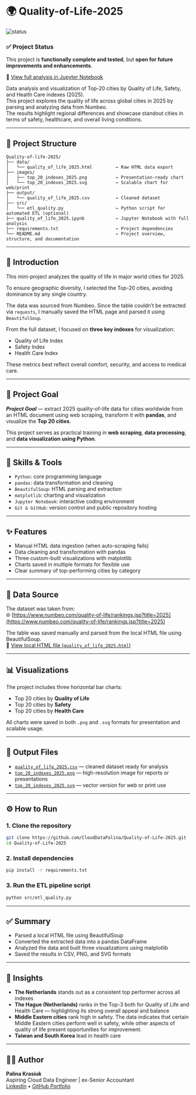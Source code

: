 # 🌍 Quality-of-Life-2025  
![status](https://img.shields.io/badge/status-passed-brightgreen)

### ✅ Project Status
This project is **functionally complete and tested**, but **open for future improvements and enhancements**.

📄 [View full analysis in Jupyter Notebook](https://github.com/CloudDataPalina/Quality-of-Life-2025/blob/main/quality_of_life_2025.ipynb)

Data analysis and visualization of Top‑20 cities by Quality of Life, Safety, and Health Care indexes (2025).  
This project explores the quality of life across global cities in 2025 by parsing and analyzing data from Numbeo.  
The results highlight regional differences and showcase standout cities in terms of safety, healthcare, and overall living conditions.

---

## 📂 Project Structure
```
Quality-of-life-2025/
├── data/
│   └── quality_of_life_2025.html         ← Raw HTML data export
├── images/
│   ├── top_20_indexes_2025.png           ← Presentation-ready chart
│   └── top_20_indexes_2025.svg           ← Scalable chart for web/print
├── output/
│   └── quality_of_life_2025.csv          ← Cleaned dataset
├── src/
│   └── etl_quality.py                    ← Python script for automated ETL (optional)
├── quality_of_life_2025.ipynb            ← Jupyter Notebook with full analysis
├── requirements.txt                      ← Project dependencies
└── README.md                             ← Project overview, structure, and documentation

```

---

## 📖 Introduction

This mini-project analyzes the quality of life in major world cities for 2025.

To ensure geographic diversity, I selected the Top-20 cities, avoiding dominance by any single country.

The data was sourced from Numbeo. Since the table couldn’t be extracted via `requests`, I manually saved the HTML page and parsed it using `BeautifulSoup`.

From the full dataset, I focused on **three key indexes** for visualization:
- Quality of Life Index  
- Safety Index  
- Health Care Index  

These metrics best reflect overall comfort, security, and access to medical care.

---

## 🎯 Project Goal

***Project Goal*** — extract 2025 quality-of-life data for cities worldwide from an HTML document using web scraping, transform it with **pandas**, and visualize the **Top 20 cities**.

This project serves as practical training in **web scraping**, **data processing**, and **data visualization using Python**.

---

## 💼 Skills & Tools

- `Python`: core programming language  
- `pandas`: data transformation and cleaning  
- `BeautifulSoup`: HTML parsing and extraction  
- `matplotlib`: charting and visualization  
- `Jupyter Notebook`: interactive coding environment  
- `Git & GitHub`: version control and public repository hosting

---

## ✨ Features

- Manual HTML data ingestion (when auto-scraping fails)  
- Data cleaning and transformation with pandas  
- Three custom-built visualizations with matplotlib  
- Charts saved in multiple formats for flexible use  
- Clear summary of top-performing cities by category  

---

## 🔗 Data Source

The dataset was taken from:  
🌐 [https://www.numbeo.com/quality-of-life/rankings.jsp?title=2025](https://www.numbeo.com/quality-of-life/rankings.jsp?title=2025)

The table was saved manually and parsed from the local HTML file using BeautifulSoup.  
📄 [View local HTML file (`quality_of_life_2025.html`)](https://github.com/CloudDataPalina/quality-of-life-2025/blob/main/data/quality_of_life_2025.html)

---

## 📊 Visualizations

The project includes three horizontal bar charts:
- Top 20 cities by **Quality of Life**
- Top 20 cities by **Safety**
- Top 20 cities by **Health Care**

All charts were saved in both `.png` and `.svg` formats for presentation and scalable usage.

---

## 💾 Output Files

- [`quality_of_life_2025.csv`](./quality_of_life_2025.csv) — cleaned dataset ready for analysis  
- [`top_20_indexes_2025.png`](./top_20_indexes_2025.png) — high-resolution image for reports or presentations  
- [`top_20_indexes_2025.svg`](./top_20_indexes_2025.svg) — vector version for web or print use

---

## ⚙️ How to Run

### 1. Clone the repository
```bash
git clone https://github.com/CloudDataPalina/Quality-of-Life-2025.git
cd Quality-of-Life-2025
```
### 2. Install dependencies
```bash
pip install -r requirements.txt
```
### 3. Run the ETL pipeline script
```bash
python src/etl_quality.py
```
---

## ✅ Summary

- Parsed a local HTML file using BeautifulSoup  
- Converted the extracted data into a pandas DataFrame  
- Analyzed the data and built three visualizations using matplotlib  
- Saved the results in CSV, PNG, and SVG formats

---

## 📌 Insights

- **The Netherlands** stands out as a consistent top performer across all indexes  
- **The Hague (Netherlands)** ranks in the Top-3 both for Quality of Life and Health Care — highlighting its strong overall appeal and balance  
- **Middle Eastern cities** rank high in safety. The data indicates that certain Middle Eastern cities perform well in safety, while other aspects of quality of life present opportunities for improvement.
- **Taiwan and South Korea** lead in health care  

---

## 👩‍💻 Author

**Palina Krasiuk**  
Aspiring Cloud Data Engineer | ex-Senior Accountant  
[LinkedIn](https://www.linkedin.com/in/palina-krasiuk-954404372/) • [GitHub Portfolio](https://github.com/CloudDataPalina)
